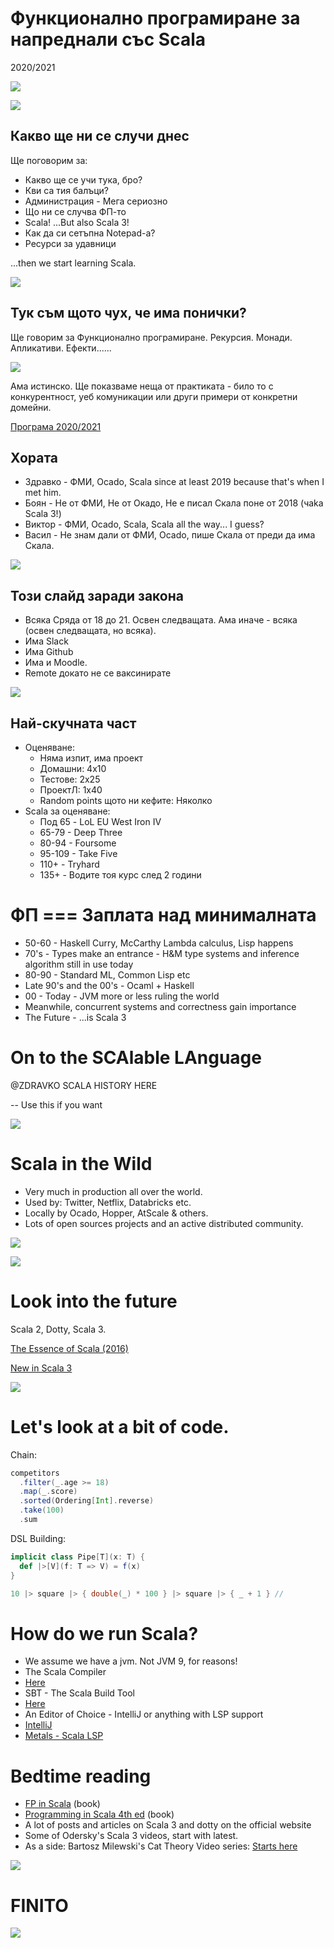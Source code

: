 # Функционално програмиране за напреднали със Scala

2020/2021

<div id="left">

![](./images/01/scala-logo.png) <!-- .element height="70%" width="70%" -->

</div>

<div id="right">

![](./images/01/scala3-logo.jpeg) <!-- .element height="75%" width="75%" -->

</div>



## Какво ще ни се случи днес

Ще поговорим за:

* Какво ще се учи тука, бро?  <!-- .element: class="fragment" data-fragment-index="1" -->
* Кви са тия балъци?  <!-- .element: class="fragment" data-fragment-index="2" -->
* Администрация - Мега сериозно <!-- .element: class="fragment" data-fragment-index="3" -->
* Що ни се случва ФП-то <!-- .element: class="fragment" data-fragment-index="4" -->
* Scala! ...But also Scala 3! <!-- .element: class="fragment" data-fragment-index="5" -->
* Как да си сетъпна Notepad-а? <!-- .element: class="fragment" data-fragment-index="6" -->
* Ресурси за удавници  <!-- .element: class="fragment" data-fragment-index="7" -->

...then we start learning Scala.  <!-- .element: class="fragment" data-fragment-index="7" -->

<div id="bottom-right">

![](./images/01/pretending-to-write.gif) <!-- .element height="50%" width="50%" -->

</div>



## Тук съм щото чух, че има понички?

Ще говорим за Функционално програмиране. Рекурсия. Монади. Апликативи. Ефекти...... <!-- .element: class="fragment" data-fragment-index="1" -->

<div id="bottom-center"> <!-- .element: class="fragment" data-fragment-index="1" -->

![](./images/01/lonely-island.gif) <!-- .element height="50%" width="50%" -->

</div>

Ама истинско. Ще показваме неща от практиката - било то с конкурентност, уеб комуникации или други примери от конкретни домейни.  <!-- .element: class="fragment" data-fragment-index="2" -->

[Програма 2020/2021](https://learn.fmi.uni-sofia.bg/mod/url/view.php?id=185056) <!-- .element: class="fragment" data-fragment-index="2" -->



## Хората

* Здравко - ФМИ, Ocado, Scala since at least 2019 because that's when I met him. <!-- .element: class="fragment" data-fragment-index="1" -->
* Боян - Не от ФМИ, Не от Окадо, Не е писал Скала поне от 2018 (чaka Scala 3!) <!-- .element: class="fragment" data-fragment-index="2" -->
* Виктор - ФМИ, Оcado, Scala, Scala all the way... I guess? <!-- .element: class="fragment" data-fragment-index="3" -->
* Васил - Не знам дали от ФМИ, Ocado, пише Скала от преди да има Скала. <!-- .element: class="fragment" data-fragment-index="4" -->

<div id="bottom-right"> <!-- .element: class="fragment" data-fragment-index="4" -->

![](./images/01/greybeard.jpeg)

</div>



## Този слайд заради закона

* Всяка Сряда от 18 до 21. Освен следващата. Ама иначe - всяка (освен следващата, но всяка).
* Има Slack
* Има Github
* Има и Moodle.
* Remote докато не се ваксинирате

<div id="bottom-right">

![](./images/01/crown.jpg) <!-- .element height="60%" width="60%" -->

</div>



## Най-скучната част

* Оценяване:
  * Няма изпит, има проект
  * Домашни:  4x10
  * Тестове:  2x25
  * ПроектЛ:  1x40
  * Random points щото ни кефите: Няколко
* Scala за оценяване:
  * Под 65 - LoL EU West Iron IV
  * 65-79 - Deep Three
  * 80-94 - Foursome
  * 95-109 - Take Five
  * 110+ - Tryhard
  * 135+ - Водите тоя курс след 2 години



# ФП === Заплата над минималната

* 50-60 - Haskell Curry, McCarthy Lambda calculus, Lisp happens <!-- .element: class="fragment" data-fragment-index="1" -->
* 70's  - Types make an entrance - H&M type systems and inference algorithm still in use today <!-- .element: class="fragment" data-fragment-index="2" -->
* 80-90 - Standard ML, Common Lisp etc <!-- .element: class="fragment" data-fragment-index="3" -->
* Late 90's and the 00's - Ocaml + Haskell <!-- .element: class="fragment" data-fragment-index="4" -->
* 00 - Today - JVM more or less ruling the world <!-- .element: class="fragment" data-fragment-index="5" -->
* Meanwhile, concurrent systems and correctness gain importance <!-- .element: class="fragment" data-fragment-index="5" -->
* The Future - ...is Scala 3  <!-- .element: class="fragment" data-fragment-index="6" -->



# On to the SCAlable LAnguage

@ZDRAVKO SCALA HISTORY HERE

-- Use this if you want
<div id="bottom-center">

![](./images/01/static-type-system.jpeg) <!-- .element height="60%" width="60%" -->

</div>



# Scala in the Wild

* Very much in production all over the world.
* Used by: Twitter, Netflix, Databricks etc.
* Locally by Ocado, Hopper, AtScale & others.
* Lots of open sources projects and an active distributed community.

<div id="bottom-left">

![](./images/01/ocado.png)

</div>

<div id="bottom-left">

![](./images/01/netflix-scala.jpg)  <!-- .element height="40%" width="40%" -->

</div>



# Look into the future

Scala 2, Dotty, Scala 3.

[The Essence of Scala (2016)](https://www.scala-lang.org/blog/2016/02/03/essence-of-scala.html)

[New in Scala 3](https://docs.scala-lang.org/scala3/new-in-scala3.html)

<div id="bottom-center"> <!-- .element: class="fragment" data-fragment-index="1" -->

![](./images/01/scala3-rc1.png)

</div>



# Let's look at a bit of code.

Chain:

```scala
competitors
  .filter(_.age >= 18)
  .map(_.score)
  .sorted(Ordering[Int].reverse)
  .take(100)
  .sum
```

DSL Building:

```scala
implicit class Pipe[T](x: T) {
  def |>[V](f: T => V) = f(x)
}

10 |> square |> { double(_) * 100 } |> square |> { _ + 1 } //
```



# How do we run Scala?

* We assume we have a jvm. Not JVM 9, for reasons! <!-- .element: class="fragment" data-fragment-index="1" -->
* The Scala Compiler <!-- .element: class="fragment" data-fragment-index="2" -->
 * [Here](https://www.scala-lang.org/download/) <!-- .element: class="fragment" data-fragment-index="2" -->
* SBT - The Scala Build Tool  <!-- .element: class="fragment" data-fragment-index="3" -->
 * [Here](https://www.scala-sbt.org/)  <!-- .element: class="fragment" data-fragment-index="3" -->
* An Editor of Choice - IntelliJ or anything with LSP support <!-- .element: class="fragment" data-fragment-index="4" -->
 * [IntelliJ](https://www.jetbrains.com/idea/)  <!-- .element: class="fragment" data-fragment-index="4" -->
 * [Metals - Scala LSP](https://scalameta.org/metals/) <!-- .element: class="fragment" data-fragment-index="4" -->



# Bedtime reading

* [FP in Scala](https://www.manning.com/books/functional-programming-in-scala) (book)
* [Programming in Scala 4th ed](https://booksites.artima.com/programming_in_scala_4ed) (book)
* A lot of posts and articles on Scala 3 and dotty on the official website
* Some of Odersky's Scala 3 videos, start with latest.
* As a side: Bartosz Milewski's Cat Theory Video series: [Starts here](https://www.youtube.com/watch?v=I8LbkfSSR58)

![](./images/01/milewski.jpg) <!-- .element height="60%" width="60%" -->



# FINITO

![](./images/01/case-ended.webp)
